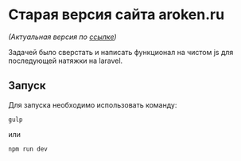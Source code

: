 # Старая версия сайта aroken.ru
_(Актуальная версия по [ссылке](https://aroken.ru/))_

Задачей было сверстать и написать функционал на чистом js для последующей натяжки на laravel.

## Запуск

Для запуска необходимо использовать команду:
```
gulp
```
или
```
npm run dev
```
